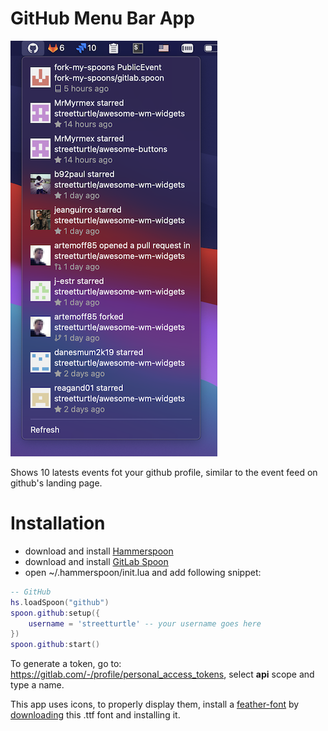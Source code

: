 # GitHub Menu Bar App

![screenshot](./screenshots/screenshot.png)

Shows 10 latests events fot your github profile, similar to the event feed on github's landing page.

# Installation

 - download and install [Hammerspoon](https://github.com/Hammerspoon/hammerspoon/releases/latest)
 - download and install [GitLab Spoon]()
 - open ~/.hammerspoon/init.lua and add following snippet:

```lua
-- GitHub
hs.loadSpoon("github")
spoon.github:setup({
    username = 'streetturtle' -- your username goes here
})
spoon.github:start()
```

To generate a token, go to: https://gitlab.com/-/profile/personal_access_tokens, select **api** scope and type a name.

This app uses icons, to properly display them, install a [feather-font](https://github.com/AT-UI/feather-font) by [downloading](https://github.com/AT-UI/feather-font/raw/master/src/fonts/feather.ttf1) this .ttf font and installing it.